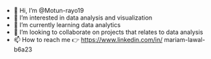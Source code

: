 - 👋 Hi, I’m @Motun-rayo19
- 👀 I’m interested in data analysis and visualization
- 🌱 I’m currently learning data analytics 
- 💞️ I’m looking to collaborate on projects that relates to data analysis
- 📫 How to reach me 👉 https://www.linkedin.com/in/
mariam-lawal-b6a23

<!---
Motun-rayo19/Motun-rayo19 is a ✨ special ✨ repository because its `README.md` (this file) appears on your GitHub profile.
You can click the Preview link to take a look at your changes.
--->
